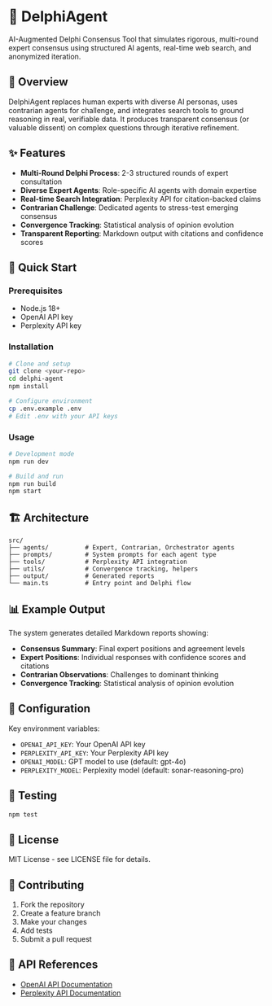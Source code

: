 # 🧠 DelphiAgent

AI-Augmented Delphi Consensus Tool that simulates rigorous, multi-round expert consensus using structured AI agents, real-time web search, and anonymized iteration.

## 🎯 Overview

DelphiAgent replaces human experts with diverse AI personas, uses contrarian agents for challenge, and integrates search tools to ground reasoning in real, verifiable data. It produces transparent consensus (or valuable dissent) on complex questions through iterative refinement.

## ✨ Features

- **Multi-Round Delphi Process**: 2-3 structured rounds of expert consultation
- **Diverse Expert Agents**: Role-specific AI agents with domain expertise
- **Real-time Search Integration**: Perplexity API for citation-backed claims
- **Contrarian Challenge**: Dedicated agents to stress-test emerging consensus
- **Convergence Tracking**: Statistical analysis of opinion evolution
- **Transparent Reporting**: Markdown output with citations and confidence scores

## 🚀 Quick Start

### Prerequisites

- Node.js 18+ 
- OpenAI API key
- Perplexity API key

### Installation

```bash
# Clone and setup
git clone <your-repo>
cd delphi-agent
npm install

# Configure environment
cp .env.example .env
# Edit .env with your API keys
```

### Usage

```bash
# Development mode
npm run dev

# Build and run
npm run build
npm start
```

## 🏗️ Architecture

```
src/
├── agents/          # Expert, Contrarian, Orchestrator agents
├── prompts/         # System prompts for each agent type
├── tools/           # Perplexity API integration
├── utils/           # Convergence tracking, helpers
├── output/          # Generated reports
└── main.ts          # Entry point and Delphi flow
```

## 📊 Example Output

The system generates detailed Markdown reports showing:

- **Consensus Summary**: Final expert positions and agreement levels
- **Expert Positions**: Individual responses with confidence scores and citations
- **Contrarian Observations**: Challenges to dominant thinking
- **Convergence Tracking**: Statistical analysis of opinion evolution

## 🔧 Configuration

Key environment variables:

- `OPENAI_API_KEY`: Your OpenAI API key
- `PERPLEXITY_API_KEY`: Your Perplexity API key  
- `OPENAI_MODEL`: GPT model to use (default: gpt-4o)
- `PERPLEXITY_MODEL`: Perplexity model (default: sonar-reasoning-pro)

## 🧪 Testing

```bash
npm test
```

## 📝 License

MIT License - see LICENSE file for details.

## 🤝 Contributing

1. Fork the repository
2. Create a feature branch
3. Make your changes
4. Add tests
5. Submit a pull request

## 🔗 API References

- [OpenAI API Documentation](https://platform.openai.com/docs)
- [Perplexity API Documentation](https://docs.perplexity.ai) 
